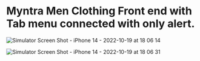 # Myntra Men Clothing Front end with Tab menu connected with only alert.
![Simulator Screen Shot - iPhone 14 - 2022-10-19 at 18 06 14](https://user-images.githubusercontent.com/85412509/196694813-8c97b70e-9371-4fd3-9ba3-387d5022e865.png)

![Simulator Screen Shot - iPhone 14 - 2022-10-19 at 18 06 31](https://user-images.githubusercontent.com/85412509/196694827-08762024-a5ec-4107-9aaa-d082c91d1ad8.png)